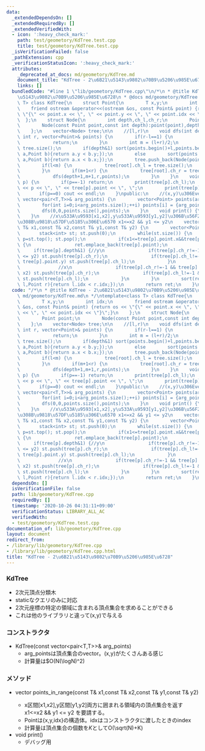 ```yaml
---
data:
  _extendedDependsOn: []
  _extendedRequiredBy: []
  _extendedVerifiedWith:
  - icon: ':heavy_check_mark:'
    path: test/geometory/KdTree.test.cpp
    title: test/geometory/KdTree.test.cpp
  _isVerificationFailed: false
  _pathExtension: cpp
  _verificationStatusIcon: ':heavy_check_mark:'
  attributes:
    _deprecated_at_docs: md/geometory/KdTree.md
    document_title: "KdTree - 2\u6B21\u5143\u9802\u70B9\u5206\u985E\u6728"
    links: []
  bundledCode: "#line 1 \"lib/geometory/KdTree.cpp\"\n/*\n * @title KdTree - 2\u6B21\
    \u5143\u9802\u70B9\u5206\u985E\u6728\n * @docs md/geometory/KdTree.md\n */\ntemplate<class\
    \ T> class KdTree{\n    struct Point{\n        T x,y;\n        int idx;\n    \
    \    friend ostream &operator<<(ostream &os, const Point& point) {return os <<\
    \ \"{\" << point.x << \", \" << point.y << \", \" << point.idx << \"}\";}\n  \
    \  };\n    struct Node{\n        int depth,ch_l,ch_r;\n        Point point;\n\
    \        Node(const Point point,const int depth):point(point),depth(depth),ch_l(-1),ch_r(-1){};\n\
    \    };\n    vector<Node> tree;\n\n    //[l,r)\n    void dfs(int depth, int l,\
    \ int r, vector<Point>& points) {\n        if(r-l==1) {\n            tree.push_back(Node(points[l],depth));\n\
    \            return;\n        }\n        int m = (l+r)/2;\n        int root =\
    \ tree.size();\n        if(depth&1) sort(points.begin()+l,points.begin()+r,[&](Point\
    \ a,Point b){return a.y < b.y;});\n        else        sort(points.begin()+l,points.begin()+r,[&](Point\
    \ a,Point b){return a.x < b.x;});\n        tree.push_back(Node(points[m],depth));\n\
    \        if(l<m) {\n            tree[root].ch_l = tree.size();\n            dfs(depth+1,l,m,points);\n\
    \        }\n        if(m+1<r) {\n            tree[root].ch_r = tree.size();\n\
    \            dfs(depth+1,m+1,r,points);\n        }\n    }\n    void print(int\
    \ p) {\n        if(p==-1) return;\n        print(tree[p].ch_l);\n        cout\
    \ << p << \", \" << tree[p].point << \", \";\n        print(tree[p].ch_r);\n \
    \       if(p==0) cout << endl;\n    }\npublic:\n    //(x,y)\u306Evector\n    KdTree(const\
    \ vector<pair<T,T>>& arg_points) {\n        vector<Point> points(arg_points.size());\n\
    \        for(int i=0;i<arg_points.size();++i) points[i] = {arg_points[i].first,arg_points[i].second,i};\n\
    \        dfs(0,0,points.size(),points);\n    }\n    void print() {\n        print(0);\n\
    \    }\n    //x\u533A\u9593[x1,x2],y\u533A\u9593[y1,y2]\u306B\u56F2\u307E\u308C\
    \u308B\u9818\u57DF\u5185\u306E\u6570 x1<=x2 && y1 <= y2\n    vector<Point> points_in_range(const\
    \ T& x1,const T& x2,const T& y1,const T& y2) {\n        vector<Point> ret;\n \
    \       stack<int> st; st.push(0);\n        while(st.size()) {\n            int\
    \ p=st.top(); st.pop();\n            if(x1<=tree[p].point.x&&tree[p].point.x<=x2&&y1<=tree[p].point.y&&tree[p].point.y<=y2)\
    \ {\n                ret.emplace_back(tree[p].point);\n            }\n       \
    \     if(tree[p].depth&1) {//y\n                if(tree[p].ch_r!=-1 && tree[p].point.y\
    \ <= y2) st.push(tree[p].ch_r);\n                if(tree[p].ch_l!=-1 && y1 <=\
    \ tree[p].point.y) st.push(tree[p].ch_l);\n            }\n            else { \
    \              //x\n                if(tree[p].ch_r!=-1 && tree[p].point.x <=\
    \ x2) st.push(tree[p].ch_r);\n                if(tree[p].ch_l!=-1 && x1 <= tree[p].point.x)\
    \ st.push(tree[p].ch_l);\n            }\n        }\n        sort(ret.begin(),ret.end(),[&](Point\
    \ l,Point r){return l.idx < r.idx;});\n        return ret;\n    }\n};\n"
  code: "/*\n * @title KdTree - 2\u6B21\u5143\u9802\u70B9\u5206\u985E\u6728\n * @docs\
    \ md/geometory/KdTree.md\n */\ntemplate<class T> class KdTree{\n    struct Point{\n\
    \        T x,y;\n        int idx;\n        friend ostream &operator<<(ostream\
    \ &os, const Point& point) {return os << \"{\" << point.x << \", \" << point.y\
    \ << \", \" << point.idx << \"}\";}\n    };\n    struct Node{\n        int depth,ch_l,ch_r;\n\
    \        Point point;\n        Node(const Point point,const int depth):point(point),depth(depth),ch_l(-1),ch_r(-1){};\n\
    \    };\n    vector<Node> tree;\n\n    //[l,r)\n    void dfs(int depth, int l,\
    \ int r, vector<Point>& points) {\n        if(r-l==1) {\n            tree.push_back(Node(points[l],depth));\n\
    \            return;\n        }\n        int m = (l+r)/2;\n        int root =\
    \ tree.size();\n        if(depth&1) sort(points.begin()+l,points.begin()+r,[&](Point\
    \ a,Point b){return a.y < b.y;});\n        else        sort(points.begin()+l,points.begin()+r,[&](Point\
    \ a,Point b){return a.x < b.x;});\n        tree.push_back(Node(points[m],depth));\n\
    \        if(l<m) {\n            tree[root].ch_l = tree.size();\n            dfs(depth+1,l,m,points);\n\
    \        }\n        if(m+1<r) {\n            tree[root].ch_r = tree.size();\n\
    \            dfs(depth+1,m+1,r,points);\n        }\n    }\n    void print(int\
    \ p) {\n        if(p==-1) return;\n        print(tree[p].ch_l);\n        cout\
    \ << p << \", \" << tree[p].point << \", \";\n        print(tree[p].ch_r);\n \
    \       if(p==0) cout << endl;\n    }\npublic:\n    //(x,y)\u306Evector\n    KdTree(const\
    \ vector<pair<T,T>>& arg_points) {\n        vector<Point> points(arg_points.size());\n\
    \        for(int i=0;i<arg_points.size();++i) points[i] = {arg_points[i].first,arg_points[i].second,i};\n\
    \        dfs(0,0,points.size(),points);\n    }\n    void print() {\n        print(0);\n\
    \    }\n    //x\u533A\u9593[x1,x2],y\u533A\u9593[y1,y2]\u306B\u56F2\u307E\u308C\
    \u308B\u9818\u57DF\u5185\u306E\u6570 x1<=x2 && y1 <= y2\n    vector<Point> points_in_range(const\
    \ T& x1,const T& x2,const T& y1,const T& y2) {\n        vector<Point> ret;\n \
    \       stack<int> st; st.push(0);\n        while(st.size()) {\n            int\
    \ p=st.top(); st.pop();\n            if(x1<=tree[p].point.x&&tree[p].point.x<=x2&&y1<=tree[p].point.y&&tree[p].point.y<=y2)\
    \ {\n                ret.emplace_back(tree[p].point);\n            }\n       \
    \     if(tree[p].depth&1) {//y\n                if(tree[p].ch_r!=-1 && tree[p].point.y\
    \ <= y2) st.push(tree[p].ch_r);\n                if(tree[p].ch_l!=-1 && y1 <=\
    \ tree[p].point.y) st.push(tree[p].ch_l);\n            }\n            else { \
    \              //x\n                if(tree[p].ch_r!=-1 && tree[p].point.x <=\
    \ x2) st.push(tree[p].ch_r);\n                if(tree[p].ch_l!=-1 && x1 <= tree[p].point.x)\
    \ st.push(tree[p].ch_l);\n            }\n        }\n        sort(ret.begin(),ret.end(),[&](Point\
    \ l,Point r){return l.idx < r.idx;});\n        return ret;\n    }\n};\n"
  dependsOn: []
  isVerificationFile: false
  path: lib/geometory/KdTree.cpp
  requiredBy: []
  timestamp: '2020-10-26 04:31:11+09:00'
  verificationStatus: LIBRARY_ALL_AC
  verifiedWith:
  - test/geometory/KdTree.test.cpp
documentation_of: lib/geometory/KdTree.cpp
layout: document
redirect_from:
- /library/lib/geometory/KdTree.cpp
- /library/lib/geometory/KdTree.cpp.html
title: "KdTree - 2\u6B21\u5143\u9802\u70B9\u5206\u985E\u6728"
---
```

### KdTree
- 2次元頂点分類木
- staticなクエリのみに対応
- 2次元座標の特定の領域に含まれる頂点集合を求めることができる
- これは他のライブラリと違って(x,y)で与える

### コンストラクタ
- KdTree(const vector<pair<T,T>>& arg_points)
  - arg_pointsは頂点集合のvector。(x,y)がたくさんある感じ
  - 計算量は$O(N(\logN)^2)
  
### メソッド
- vector<Point> points_in_range(const T& x1,const T& x2,const T& y1,const T& y2) 
  - x区間[x1,x2],y区間[y1,y2]両方に囲まれる領域内の頂点集合を返す x1<=x2 && y1 <= y2 を要請する。
  - Pointは{x,y,idx}の構造体。idxはコンストラクタに渡したときのindex
  - 計算量は頂点集合の個数を$K$としてO(\sqrt(N)+K)
- void print() 
  - デバッグ用